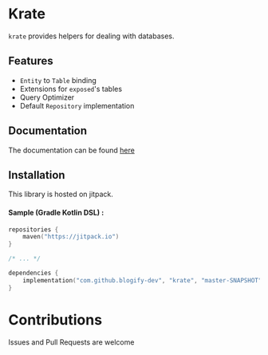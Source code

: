 # Krate

`krate` provides helpers for dealing with databases.

## Features

- `Entity` to `Table` binding
- Extensions for `exposed`'s tables
- Query Optimizer
- Default `Repository` implementation 

## Documentation

The documentation can be found [here](https://docs.31416.dev/krate)

## Installation

This library is hosted on jitpack.

#### Sample  (Gradle Kotlin DSL) :

```kotlin
repositories {
    maven("https://jitpack.io")
}

/* ... */

dependencies {
    implementation("com.github.blogify-dev", "krate", "master-SNAPSHOT")
}

```

# Contributions

Issues and Pull Requests are welcome
